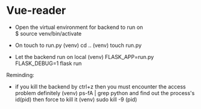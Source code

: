 # Vue-reader
- Open the virtual environment for backend to run on  
$ source venv/bin/activate

- On touch to run.py 
(venv) cd ..
(venv) touch run.py

- Let the backend run on local
(venv) FLASK_APP=run.py FLASK_DEBUG=1 flask run

Reminding:
- if you kill the backend by ctrl+z then you must encounter the access problem definitely
(venv) ps-fA | grep python
and find out the process's id(pid) then force to kill it
(venv) sudo kill -9 (pid)
